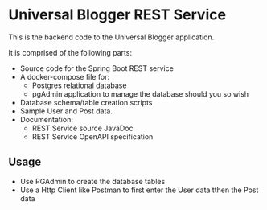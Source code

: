 # Universal Blogger REST Service

This is the backend code to the Universal Blogger application.

It is comprised of the following parts:
* Source code for the Spring Boot REST service
* A docker-compose file for:
  * Postgres relational database
  * pgAdmin application to manage the database should you so wish
* Database schema/table creation scripts
* Sample User and Post data.
* Documentation:
  * REST Service source JavaDoc
  * REST Service OpenAPI specification

## Usage
* Use PGAdmin to create the database tables
* Use a Http Client like Postman to first enter the User data tthen the Post data
